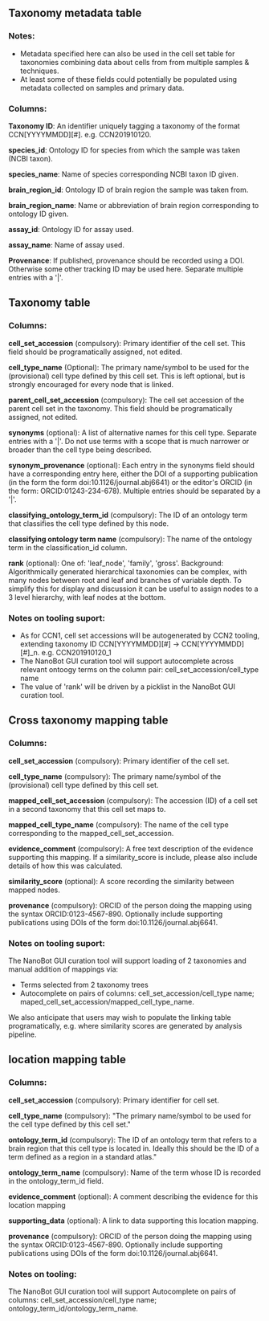 ## Taxonomy metadata table

### Notes:
* Metadata specified here can also be used in the cell set table for taxonomies combining data about cells from from multiple samples & techniques.
* At least some of these fields could potentially be populated using metadata collected on samples and primary data.

### Columns:

**Taxonomy ID**: An identifier uniquely tagging a taxonomy of the format CCN[YYYYMMDD][#]. e.g. CCN201910120.

**species_id**: Ontology ID for species from which the sample was taken (NCBI taxon).

**species_name**: Name of species corresponding NCBI taxon ID given.

**brain_region_id**: Ontology ID of brain region the sample was taken from.

**brain_region_name**: Name or abbreviation of brain region corresponding to ontology ID given.

**assay_id**: Ontology ID for assay used.

**assay_name**: Name of assay used.

**Provenance**: If published, provenance should be recorded using a DOI. Otherwise some other tracking ID may be used here. Separate multiple entries with a '|'.

## Taxonomy table


### Columns:

**cell_set_accession** (compulsory): Primary identifier of the cell set. This field should be programatically assigned, not edited.

**cell_type_name** (Optional): The primary name/symbol to be used for the (provisional) cell type defined by this cell set.  This is left optional, but is strongly encouraged for every node that is linked.

**parent_cell_set_accession** (compulsory): The cell set accession of the parent cell set in the taxonomy. This field should be programatically assigned, not edited.

**synonyms** (optional): A list of alternative names for this cell type. Separate entries with a '|'. Do not use terms with a scope that is much narrower or broader than the cell type being described.

**synonym_provenance** (optional): Each entry in the synonyms field should have a corresponding entry here,  either the DOI of a supporting publication (in the form the form doi:10.1126/journal.abj6641) or the editor's ORCID (in the form: ORCID:01243-234-678).  Multiple entries should be separated by a '|'.

**classifying_ontology_term_id** (compulsory): The ID of an ontology term that classifies the cell type defined by this node.

**classifying ontology term name** (compulsory): The name of the ontology term in the classification_id column.

**rank** (optional): One of: 'leaf_node', 'family', 'gross'.  Background: Algorithmically generated hierarchical taxonomies can be complex, with many nodes between root and leaf and branches of variable depth. To simplify this for display and discussion it can be useful to assign nodes to a 3 level hierarchy, with leaf nodes at the bottom.

### Notes on tooling suport: 

* As for CCN1, cell set accessions will be autogenerated by CCN2 tooling, extending taxonomy ID CCN[YYYYMMDD][#] -> CCN[YYYYMMDD][#]\_n. e.g.  CCN201910120\_1
* The NanoBot GUI curation tool will support autocomplete across relevant ontoogy terms on the column pair: cell_set_accession/cell_type name
* The value of 'rank' will be driven by a picklist in the NanoBot GUI curation tool.

## Cross taxonomy mapping table

### Columns:

**cell_set_accession** (compulsory): Primary identifier of the cell set.

**cell_type_name** (compulsory): The primary name/symbol of the (provisional) cell type defined by this cell set.

**mapped_cell_set_accession** (compulsory): The accession (ID) of a cell set in a second taxonomy that this cell set maps to.

**mapped_cell_type_name** (compulsory): The name of the cell type corresponding to the mapped_cell_set_accession.

**evidence_comment** (compulsory): A free text description of the evidence supporting this mapping. If a similarity_score is include, please also include details of how this was calculated.

**similarity_score** (optional): A score recording the similarity between mapped nodes.

**provenance** (compulsory): ORCID of the person doing the mapping using the syntax ORCID:0123-4567-890. Optionally include supporting publications using DOIs of the form doi:10.1126/journal.abj6641.

### Notes on tooling suport: 

The NanoBot GUI curation tool will support loading of 2 taxonomies and manual addition of mappings via:
* Terms selected from 2 taxonomy trees
* Autocomplete on pairs of columns: cell_set_accession/cell_type name; maped_cell_set_accession/mapped_cell_type_name.

We also anticipate that users may wish to populate the linking table programatically, e.g. where similarity scores are generated by analysis pipeline.

## location mapping table

### Columns:

**cell_set_accession** (compulsory): Primary identifier for cell set.

**cell_type_name** (compulsory): "The primary name/symbol to be used for the cell type defined by this cell set."

**ontology_term_id** (compulsory): The ID of an ontology term that refers to a brain region that this cell type is located in. Ideally this should be the ID of a term defined as a region in a standard atlas."

**ontology_term_name** (compulsory): Name of the term whose ID is recorded in the ontology_term_id field.

**evidence_comment** (optional): A comment describing the evidence for this location mapping

**supporting_data** (optional): A link to data supporting this location mapping.

**provenance** (compulsory): ORCID of the person doing the mapping using the syntax ORCID:0123-4567-890. Optionally include supporting publications using DOIs of the form doi:10.1126/journal.abj6641.

### Notes on tooling:

The NanoBot GUI curation tool will support Autocomplete on pairs of columns: cell_set_accession/cell_type name; ontology_term_id/ontology_term_name.
